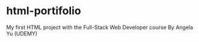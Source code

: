 # html-portifolio
My first HTML project with the Full-Stack Web Developer course By Angela Yu (UDEMY)
